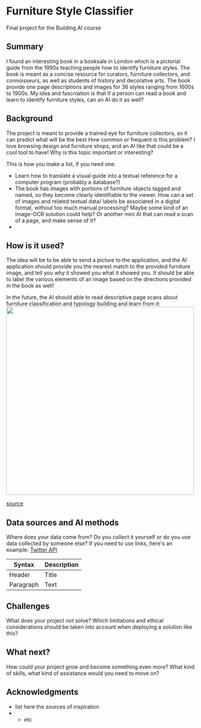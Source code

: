 # Furniture Style Classifier
Final project for the Building AI course

## Summary

I found an interesting book in a booksale in London which is a pictorial guide from the 1990s teaching people how to identify furniture styles. The book is meant as a concise resource for curators, furniture collectors, and connoisseurs, as well as students of history and decorative arts. The book provide one page descriptions and images for 36 styles ranging from 1600s to 1900s. My idea and fascniation is that if a person can read a book and learn to identify furniture styles, can an AI do it as well? 

## Background

The project is meant to provide a trained eye for furniture collectors, so it can predict what will be the best  How common or frequent is this problem? I love browsing design and furniture shops, and an AI like that could be a cool tool to have! Why is this topic important or interesting?

This is how you make a list, if you need one:
* Learn how to translate a visual guide into a textual reference for a computer program (probably a database?)
* The book has images with portions of furniture objects tagged and named, so they become clearly identifiable to the viewer. How can a set of images and related textual data/ labels be associated in a digital format, without too much manual processing? Maybe some kind of an image-OCR solution could help? Or another mini AI that can read a scan of a page, and make sense of it?   
* 


## How is it used?

The idea will be to be able to send a picture to the application, and the AI application should provide you the nearest match to the provided furniture image, and tell you why it showed you what it showed you. It should be able to label the various elements of an image based on the directions provided in the book as well! 

In the future, the AI should able to read descriptive page scans about furniture classification and typology building and learn from it:
<img src="https://i.pinimg.com/736x/4b/b6/42/4bb6427371d007215fd60268b71972a0.jpg" width="500">

[source](https://in.pinterest.com/pin/28288303900156751/)

## Data sources and AI methods
Where does your data come from? Do you collect it yourself or do you use data collected by someone else?
If you need to use links, here's an example:
[Twitter API](https://developer.twitter.com/en/docs)

| Syntax      | Description |
| ----------- | ----------- |
| Header      | Title       |
| Paragraph   | Text        |

## Challenges

What does your project _not_ solve? Which limitations and ethical considerations should be taken into account when deploying a solution like this?

## What next?

How could your project grow and become something even more? What kind of skills, what kind of assistance would you  need to move on? 


## Acknowledgments

* list here the sources of inspiration 
* * etc
